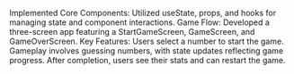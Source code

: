 Implemented Core Components: Utilized useState, props, and hooks for managing state and component interactions.
Game Flow: Developed a three-screen app featuring a StartGameScreen, GameScreen, and GameOverScreen.
Key Features:
Users select a number to start the game.
Gameplay involves guessing numbers, with state updates reflecting game progress.
After completion, users see their stats and can restart the game.
